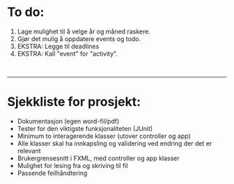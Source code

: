 <h1>To do:</h1>
<ol>
    <li>Lage mulighet til å velge år og måned raskere.</li>
    <li>Gjør det mulig å oppdatere events og todo.</li>
    <li>EKSTRA: Legge til deadlines</li>
    <li>EKSTRA: Kall "event" for "activity".</li>
</ol>
<br>
<hr>
<h1>Sjekkliste for prosjekt:</h1>
<ul>
    <li>Dokumentasjon (egen word-fil/pdf)</li>
    <li>Tester for den viktigste funksjonaliteten (JUnit)</li>
    <li>Minimum to interagerende klasser (utover controller og app)</li>
    <li>Alle klasser skal ha innkapsling og validering ved endring der det er relevant</li>
    <li>Brukergrensesnitt i FXML, med controller og app klasser</li>
    <li>Mulighet for lesing fra og skriving til fil</li>
    <li>Passende feilhåndtering</li>
</ul>

